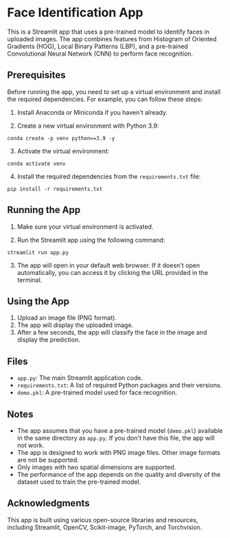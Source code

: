# Face Identification App

This is a Streamlit app that uses a pre-trained model to identify faces in uploaded images. The app combines features from Histogram of Oriented Gradients (HOG), Local Binary Patterns (LBP), and a pre-trained Convolutional Neural Network (CNN) to perform face recognition.

## Prerequisites

Before running the app, you need to set up a virtual environment and install the required dependencies. For example, you can follow these steps:

1. Install Anaconda or Miniconda if you haven't already.

2. Create a new virtual environment with Python 3.9:

```
conda create -p venv python==3.9 -y
```

3. Activate the virtual environment:

```
conda activate venv
```

4. Install the required dependencies from the `requirements.txt` file:

```
pip install -r requirements.txt
```

## Running the App

1. Make sure your virtual environment is activated.

2. Run the Streamlit app using the following command:

```
streamlit run app.py
```

3. The app will open in your default web browser. If it doesn't open automatically, you can access it by clicking the URL provided in the terminal.

## Using the App

1. Upload an image file (PNG format).
2. The app will display the uploaded image.
3. After a few seconds, the app will classify the face in the image and display the prediction.

## Files

- `app.py`: The main Streamlit application code.
- `requirements.txt`: A list of required Python packages and their versions.
- `demo.pkl`: A pre-trained model used for face recognition.

## Notes

- The app assumes that you have a pre-trained model (`demo.pkl`) available in the same directory as `app.py`. If you don't have this file, the app will not work.
- The app is designed to work with PNG image files. Other image formats are not be supported.
- Only images with two spatial dimensions are supported.
- The performance of the app depends on the quality and diversity of the dataset used to train the pre-trained model.

## Acknowledgments

This app is built using various open-source libraries and resources, including Streamlit, OpenCV, Scikit-image, PyTorch, and Torchvision.
